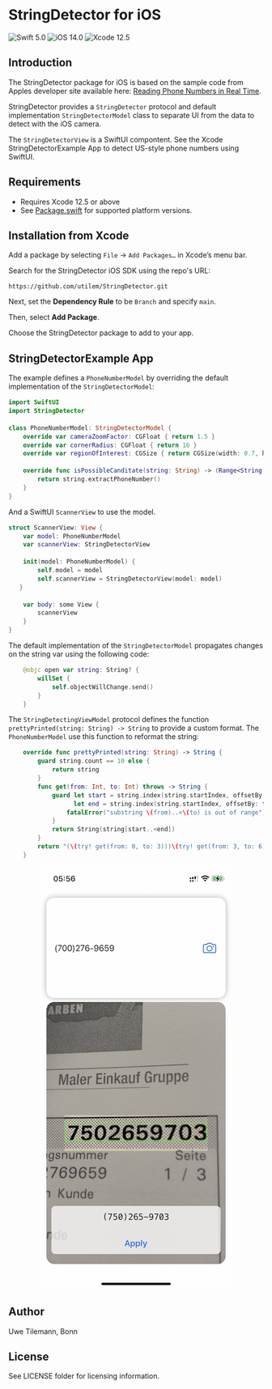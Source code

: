 # StringDetector for iOS

![Swift 5.0](https://img.shields.io/badge/Swift-5.0-green.svg)
![iOS 14.0](https://img.shields.io/badge/iOS-14.0-blue.svg)
![Xcode 12.5](https://img.shields.io/badge/Xcode-12.5-yellow.svg)


## Introduction
The StringDetector package for iOS is based on the sample code from Apples developer site available here: 
[Reading Phone Numbers in Real Time](https://developer.apple.com/documentation/vision/reading_phone_numbers_in_real_time). 

StringDetector provides a `StringDetector` protocol and default implementation `StringDetectorModel` class to separate UI from the data to detect with the iOS camera. 

The `StringDetectorView` is a SwiftUI compontent. See the Xcode StringDetectorExample App to detect US-style phone numbers using SwiftUI.

## Requirements

- Requires Xcode 12.5 or above
- See [Package.swift](Package.swift) for supported platform versions.

## Installation from Xcode 

Add a package by selecting `File` → `Add Packages…` in Xcode’s menu bar.

Search for the StringDetector iOS SDK using the repo's URL:
```console
https://github.com/utilem/StringDetector.git
```

Next, set the **Dependency Rule** to be `Branch` and specify `main`.

Then, select **Add Package**.

Choose the StringDetector package to add to your app.

## StringDetectorExample App

The example defines a `PhoneNumberModel` by overriding the default implementation of the `StringDetectorModel`:

```Swift
import SwiftUI
import StringDetector

class PhoneNumberModel: StringDetectorModel {
    override var cameraZoomFactor: CGFloat { return 1.5 }
    override var cornerRadius: CGFloat { return 16 }
    override var regionOfInterest: CGSize { return CGSize(width: 0.7, height: 0.2) }
    
    override func isPossibleCanditate(string: String) -> (Range<String.Index>, String)? {
        return string.extractPhoneNumber()
    }
}
```
And a SwiftUI `ScannerView` to use the model.

```Swift
struct ScannerView: View {
    var model: PhoneNumberModel
    var scannerView: StringDetectorView

    init(model: PhoneNumberModel) {
        self.model = model
        self.scannerView = StringDetectorView(model: model)
   }

    var body: some View {
        scannerView
    }
}
```
The default implementation of the `StringDetectorModel` propagates changes on the string var using the following code:

```Swift
    @objc open var string: String? {
        willSet {
            self.objectWillChange.send()
        }
    }
```

The `StringDetectingViewModel` protocol defines the function `prettyPrinted(string: String) -> String` 
to provide a custom format. The `PhoneNumberModel` use this function to reformat the string:

```Swift
    override func prettyPrinted(string: String) -> String {
        guard string.count == 10 else {
            return string
        }
        func get(from: Int, to: Int) throws -> String {
            guard let start = string.index(string.startIndex, offsetBy: from, limitedBy: string.endIndex),
                  let end = string.index(string.startIndex, offsetBy: to, limitedBy: string.endIndex) else {
                fatalError("substring \(from)..<\(to) is out of range")
            }
            return String(string[start..<end])
        }
        return "(\(try! get(from: 0, to: 3)))\(try! get(from: 3, to: 6))-\(try! get(from: 6, to: string.count))"
    }
```


<p align="center">
  <img src="StringDetectorExample.jpg" />
</p>

## Author

Uwe Tilemann, Bonn

## License

See LICENSE folder for licensing information.
